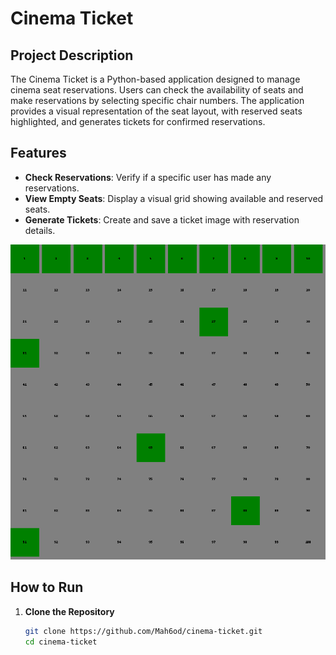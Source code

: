 # Cinema Ticket 

## Project Description

The Cinema Ticket is a Python-based application designed to manage cinema seat reservations. Users can check the availability of seats and make reservations by selecting specific chair numbers. The application provides a visual representation of the seat layout, with reserved seats highlighted, and generates tickets for confirmed reservations.

## Features

- **Check Reservations**: Verify if a specific user has made any reservations.
- **View Empty Seats**: Display a visual grid showing available and reserved seats.
- **Generate Tickets**: Create and save a ticket image with reservation details.

![Alt text](chairs/seat_chart.png)

## How to Run

1. **Clone the Repository**
   ```bash
   git clone https://github.com/Mah6od/cinema-ticket.git
   cd cinema-ticket

